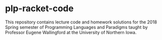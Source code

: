 # plp-racket-code
This repository contains lecture code and homework solutions for the 2018 Spring semester of Programming Languages and Paradigms taught by Professor Eugene Wallingford at the University of Northern Iowa.
